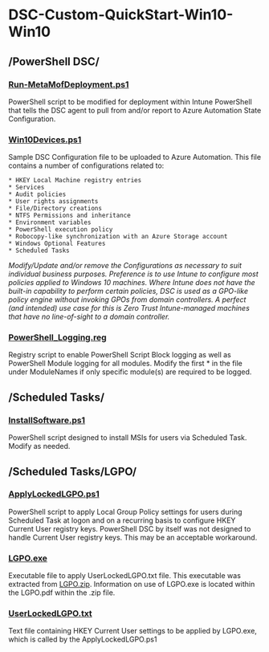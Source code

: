 # DSC-Custom-QuickStart-Win10-Win10

## /PowerShell DSC/

### [Run-MetaMofDeployment.ps1](https://github.com/sckissel/DSC-Custom-QuickStart-Win10/blob/master/PowerShell%20DSC/Run-MetaMofDeployment.ps1)

PowerShell script to be modified for deployment within Intune PowerShell that tells the DSC agent to pull from and/or report to Azure Automation State Configuration.

### [Win10Devices.ps1](https://github.com/sckissel/DSC-Custom-QuickStart-Win10/blob/master/PowerShell%20DSC/Win10Devices.ps1)

Sample DSC Configuration file to be uploaded to Azure Automation. This file contains a number of configurations related to:

    * HKEY Local Machine registry entries
    * Services
    * Audit policies
    * User rights assignments
    * File/Directory creations
    * NTFS Permissions and inheritance
    * Environment variables
    * PowerShell execution policy
    * Robocopy-like synchronization with an Azure Storage account
    * Windows Optional Features
    * Scheduled Tasks  

_Modify/Update and/or remove the Configurations as necessary to suit individual business purposes.  Preference is to use Intune to configure most policies applied to Windows 10 machines. Where Intune does not have the built-in capability to perform certain policies, DSC is used as a GPO-like policy engine without invoking GPOs from domain controllers. A perfect (and intended) use case for this is Zero Trust Intune-managed machines that have no line-of-sight to a domain controller._

### [PowerShell_Logging.reg](https://github.com/sckissel/DSC-Custom-QuickStart-Win10/blob/master/PowerShell%20DSC/PowerShell_Logging.reg)  

Registry script to enable PowerShell Script Block logging as well as PowerShell Module logging for all modules.  Modify the first * in the file under ModuleNames if only specific module(s) are required to be logged.  

## /Scheduled Tasks/

### [InstallSoftware.ps1](https://github.com/sckissel/DSC-Custom-QuickStart-Win10/blob/master/Scheduled%20Tasks/InstallSoftware.ps1)

PowerShell script designed to install MSIs for users via Scheduled Task.  Modify as needed.  

## /Scheduled Tasks/LGPO/

### [ApplyLockedLGPO.ps1](https://github.com/sckissel/DSC-Custom-QuickStart-Win10/blob/master/Scheduled%20Tasks/LGPO/ApplyLockedLGPO.ps1)

PowerShell script to apply Local Group Policy settings for users during Scheduled Task at logon and on a recurring basis to configure HKEY Current User registry keys. PowerShell DSC by itself was not designed to handle Current User registry keys. This may be an acceptable workaround.  

### [LGPO.exe](https://github.com/sckissel/DSC-Custom-QuickStart-Win10/blob/master/Scheduled%20Tasks/LGPO/LGPO.exe)

Executable file to apply UserLockedLGPO.txt file. This executable was extracted from [LGPO.zip](https://www.microsoft.com/en-us/download/details.aspx?id=55319). Information on use of LGPO.exe is located within the LGPO.pdf within the .zip file.  

### [UserLockedLGPO.txt](https://github.com/sckissel/DSC-Custom-QuickStart-Win10/blob/master/Scheduled%20Tasks/LGPO/UserLockedLGPO.txt)

Text file containing HKEY Current User settings to be applied by LGPO.exe, which is called by the ApplyLockedLGPO.ps1  
